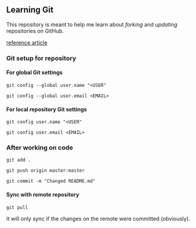 ## Learning Git

This repository is meant to help me learn about *forking* and *updating* repositories on GitHub.

[reference article](https://help.github.com/en/articles/fork-a-repo "reference article")

### Git setup for repository

#### For global Git settings

`git config --global user.name "<USER"`

`git config --global user.email <EMAIL>`

#### For local repository Git settings

`git config user.name "<USER"`

`git config user.email <EMAIL>`

### After working on code
`git add .`

`git push origin master:master`

`git commit -m "Changed README.md"`

#### Sync with remote repository
`git pull`

It will only sync if the changes on the remote were committed (obviously).
